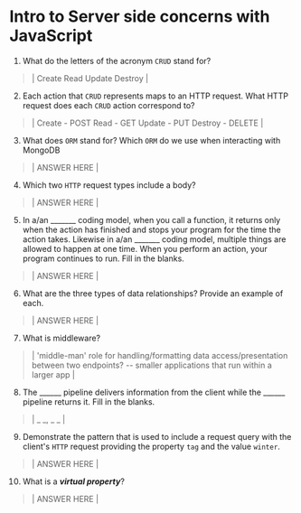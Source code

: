 # Intro to Server side concerns with JavaScript
01. What do the letters of the acronym `CRUD` stand for?

  > | 
    Create
    Read
    Update
    Destroy 
    |

02. Each action that `CRUD` represents maps to an HTTP request. What HTTP request does each `CRUD` action correspond to?

  > | 
    Create - POST
    Read - GET
    Update - PUT
    Destroy - DELETE 
   |

03. What does `ORM` stand for? Which `ORM` do we use when interacting with MongoDB

  > | ANSWER HERE |

04. Which two `HTTP` request types include a body?

  > | ANSWER HERE |

05. In a/an _______ coding model, when you call a function, it returns only when the action has finished and stops your program for the time the action takes. Likewise in a/an _______ coding model, multiple things are allowed to happen at one time. When you perform an action, your program continues to run.  Fill in the blanks.

  > | ANSWER HERE |

06. What are the three types of data relationships? Provide an example of each.

  > | ANSWER HERE |

07. What is middleware?

  > | 'middle-man' role for handling/formatting data access/presentation between two endpoints? -- smaller applications that run within a larger app |

08. The ______ pipeline delivers information from the client while the ______ pipeline returns it. Fill in the blanks. 

  > | _ _, _ _ |

09. Demonstrate the pattern that is used to include a request query with the client's `HTTP` request providing the property `tag` and the value `winter`.

  > | ANSWER HERE |

10. What is a ***virtual property***?

  > | ANSWER HERE |
